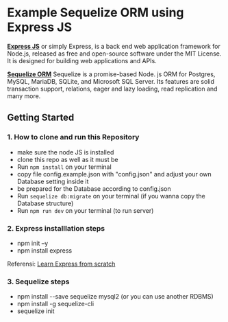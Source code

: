 # Example Sequelize ORM using Express JS

[**Express JS**](https://expressjs.com/)  or simply Express, is a back end web application framework for Node.js, released as free and open-source software under the MIT License. It is designed for building web applications and APIs.

[**Sequelize ORM**](https://sequelize.org/) Sequelize is a promise-based Node. js ORM for Postgres, MySQL, MariaDB, SQLite, and Microsoft SQL Server. Its features are solid transaction support, relations, eager and lazy loading, read replication and many more.

## Getting Started

### 1. How to clone and run this Repository

- make sure the node JS is installed
- clone this repo as well as it must be
- Run `npm install` on your terminal
- copy file config.example.json with "config.json" and adjust your own Database setting inside it
- be prepared for the Database according to config.json
- Run `sequelize db:migrate` on your terminal (if you wanna copy the Database structure)
- Run `npm run dev` on your terminal (to run server)

### 2. Express installlation steps

- npm init –y
- npm install express

Referensi: [Learn Express from scratch](https://expressjs.com/en/starter/installing.html)

### 3. Sequelize steps

- npm install --save sequelize mysql2 (or you can use another RDBMS)
- npm install -g sequelize-cli
- sequelize init
